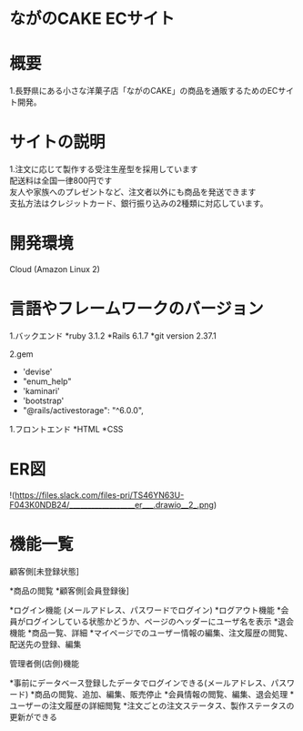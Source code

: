 # ながのCAKE ECサイト
  
# 概要
1.長野県にある小さな洋菓子店「ながのCAKE」の商品を通販するためのECサイト開発。


# サイトの説明
1.注文に応じて製作する受注生産型を採用しています<br>配送料は全国一律800円です<br>友人や家族へのプレゼントなど、注文者以外にも商品を発送できます<br>支払方法はクレジットカード、銀行振り込みの2種類に対応しています。

# 開発環境
Cloud (Amazon Linux 2)

# 言語やフレームワークのバージョン
1.バックエンド
  *ruby 3.1.2
  *Rails 6.1.7
  *git version 2.37.1

2.gem

  * 'devise'
  * "enum_help"
  * 'kaminari'
  * 'bootstrap'
  * "@rails/activestorage": "^6.0.0",


1.フロントエンド
  *HTML
  *CSS
# ER図
!(https://files.slack.com/files-pri/TS46YN63U-F043K0NDB24/__________________er___.drawio__2_.png)

# 機能一覧
顧客側[未登録状態]

  *商品の閲覧
  *顧客側[会員登録後]

  *ログイン機能 (メールアドレス、パスワードでログイン)
  *ログアウト機能
  *会員がログインしている状態かどうか、ページのヘッダーにユーザ名を表示
  *退会機能
  *商品一覧、詳細
  *マイページでのユーザー情報の編集、注文履歴の閲覧、配送先の登録、編集

管理者側(店側)機能

  *事前にデータベース登録したデータでログインできる(メールアドレス、パスワード)
  *商品の閲覧、追加、編集、販売停止
  *会員情報の閲覧、編集、退会処理
  *ユーザーの注文履歴の詳細閲覧
  *注文ごとの注文ステータス、製作ステータスの更新ができる



  
